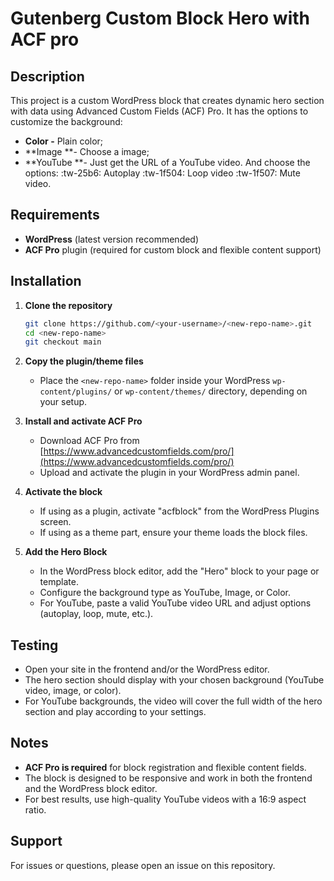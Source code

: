 
# Gutenberg Custom Block Hero with ACF pro
 ## Description

This project is a custom WordPress block that creates dynamic hero section with data using Advanced Custom Fields (ACF) Pro. It has the options to customize the background:
- **Color -** Plain color;
- **Image **- Choose a image;
- **YouTube **- Just get the URL of a YouTube video. And choose the options:
	:tw-25b6: Autoplay
	:tw-1f504: Loop video
	:tw-1f507: Mute video.
## Requirements

- **WordPress** (latest version recommended)
- **ACF Pro** plugin (required for custom block and flexible content support)

## Installation

1. **Clone the repository**

   ```bash
   git clone https://github.com/<your-username>/<new-repo-name>.git
   cd <new-repo-name>
   git checkout main
   ```

2. **Copy the plugin/theme files**
   - Place the `<new-repo-name>` folder inside your WordPress `wp-content/plugins/` or `wp-content/themes/` directory, depending on your setup.

3. **Install and activate ACF Pro**
   - Download ACF Pro from [https://www.advancedcustomfields.com/pro/](https://www.advancedcustomfields.com/pro/)
   - Upload and activate the plugin in your WordPress admin panel.

4. **Activate the block**
   - If using as a plugin, activate "acfblock" from the WordPress Plugins screen.
   - If using as a theme part, ensure your theme loads the block files.

5. **Add the Hero Block**
   - In the WordPress block editor, add the "Hero" block to your page or template.
   - Configure the background type as YouTube, Image, or Color.
   - For YouTube, paste a valid YouTube video URL and adjust options (autoplay, loop, mute, etc.).

## Testing

- Open your site in the frontend and/or the WordPress editor.
- The hero section should display with your chosen background (YouTube video, image, or color).
- For YouTube backgrounds, the video will cover the full width of the hero section and play according to your settings.

## Notes

- **ACF Pro is required** for block registration and flexible content fields.
- The block is designed to be responsive and work in both the frontend and the WordPress block editor.
- For best results, use high-quality YouTube videos with a 16:9 aspect ratio.

## Support

For issues or questions, please open an issue on this repository.
